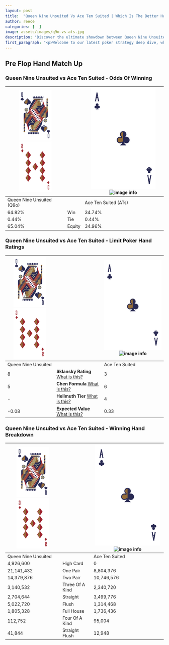 ```yaml
---
layout: post
title:  "Queen Nine Unsuited Vs Ace Ten Suited | Which Is The Better Hand In Poker? A Complete Guide"
author: reece
categories: [  ]
image: assets/images/q9o-vs-ats.jpg
description: "Discover the ultimate showdown between Queen Nine Unsuited and Ace Ten Suited in poker! Uncover the odds, strategies, and scenarios where one hand triumphs over the other. Get ready to up your poker game with this thrilling analysis."
first_paragraph: "<p>Welcome to our latest poker strategy deep dive, where we're pitting two distinct hands against each other in a high-stakes showdown: Queen Nine Unsuited vs Ace Ten Suited.</p><p>In the dynamic world of poker, every decision counts, and knowing which hand holds the upper hand is key to your success at the table.</p><p>In this article, we'll dissect these two hands, explore the scenarios where one dominates the other, and equip you with the knowledge to make strategic choices that can tip the odds in your favor.</p><p>Get ready to unravel the intriguing dynamics of these poker hands and elevate your game to new heights.</p>"
---
```




[comment]: # (sp0)

## Pre Flop Hand Match Up

<div class="table hand-ratings" markdown="1"> 



### Queen Nine Unsuited vs Ace Ten Suited - Odds Of Winning


    
| ![image info](assets/images/hand1/Q.png) ![image info](assets/images/hand1/9o.png) |  | ![image info](assets/images/hand2/A.png) ![image info](assets/images/hand2/Ts.png) |
| -------- | -------- | -------- |
| Queen Nine Unsuited (Q9o) |  | Ace Ten Suited (ATs) |
| 64.82% | Win | 34.74% |
| 0.44% | Tie | 0.44% |
| 65.04% | Equity | 34.96% |




[comment]: # (sp1)



### Queen Nine Unsuited vs Ace Ten Suited - Limit Poker Hand Ratings


    
| ![image info](assets/images/hand1/Q.png) ![image info](assets/images/hand1/9o.png) |  | ![image info](assets/images/hand2/A.png) ![image info](assets/images/hand2/Ts.png) |
| -------- | -------- | -------- |
| Queen Nine Unsuited |  | Ace Ten Suited |
| 8 | **Sklansky Rating** [What is this?](/sklansky-rating-explained) | 3 |
| 5 | **Chen Formula** [What is this?](/chen-formula-explained) | 6 |
| - | **Hellmuth Tier** [What is this?](/Hellmuth-tier-explained) | 4 |
| -0.08 | **Expected Value** [What is this?](/expected-value-explained) | 0.33 |




[comment]: # (sp2)



### Queen Nine Unsuited vs Ace Ten Suited - Winning Hand Breakdown


    
| ![image info](assets/images/hand1/Q.png) ![image info](assets/images/hand1/9o.png) |  | ![image info](assets/images/hand2/A.png) ![image info](assets/images/hand2/Ts.png) |
| -------- | -------- | -------- |
| Queen Nine Unsuited |  | Ace Ten Suited |
| 4,926,600 | High Card | 0 |
| 21,141,432 | One Pair | 8,804,376 |
| 14,379,876 | Two Pair | 10,746,576 |
| 3,140,532 | Three Of A Kind | 2,340,720 |
| 2,704,644 | Straight | 3,499,776 |
| 5,022,720 | Flush | 1,314,468 |
| 1,805,328 | Full House | 1,736,436 |
| 112,752 | Four Of A Kind | 95,004 |
| 41,844 | Straight Flush | 12,948 |




[comment]: # (sp3)



</div>

[comment]: # (sp4)



[comment]: # (sp5)

